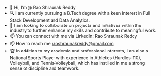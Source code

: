 - 👋 Hi, I’m @ Rao Shraunak Reddy
- 🔍 I am currently pursuing a B.Tech degree with a keen interest in Full Stack Development and Data Analytics.
- 🌟 I am looking to collaborate on projects and initiatives within the industry to further enhance my skills and contribute to meaningful work.
- 📫 You can connect with me via LinkedIn: Rao Shraunak Reddy
- 📫 How to reach me raoshraunakreddy@gmail.com
- 🏆 In addition to my academic and professional interests, I am also a National Sports Player with experience in Athletics (Hurdles-110), Volleyball, and Tennis-Volleyball, which has instilled in me a strong sense 
  of discipline and teamwork.
